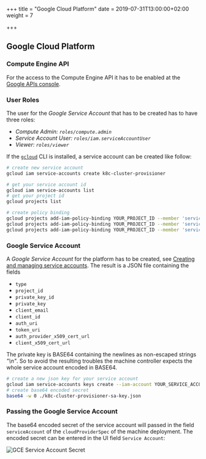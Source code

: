 +++
title = "Google Cloud Platform"
date = 2019-07-31T13:00:00+02:00
weight = 7

+++

## Google Cloud Platform

### Compute Engine API

For the access to the Compute Engine API it has to be enabled at the
[Google APIs console](https://console.developers.google.com/apis/dashboard).

### User Roles

The user for the *Google Service Account* that has to be created has to
have three roles:

- *Compute Admin: `roles/compute.admin`*
- *Service Account User: `roles/iam.serviceAccountUser`*
- *Viewer: `roles/viewer`*

If the [`gcloud`](https://cloud.google.com/sdk/install) CLI is installed, a service account can be created like follow:
```bash
# create new service account
gcloud iam service-accounts create k8c-cluster-provisioner

# get your service account id
gcloud iam service-accounts list
# get your project id
gcloud projects list

# create policy binding
gcloud projects add-iam-policy-binding YOUR_PROJECT_ID --member 'serviceAccount:YOUR_SERVICE_ACCOUNT_ID' --role='roles/compute.admin'
gcloud projects add-iam-policy-binding YOUR_PROJECT_ID --member 'serviceAccount:YOUR_SERVICE_ACCOUNT_ID' --role='roles/iam.serviceAccountUser'
gcloud projects add-iam-policy-binding YOUR_PROJECT_ID --member 'serviceAccount:YOUR_SERVICE_ACCOUNT_ID' --role='roles/viewer'
```

### Google Service Account

A *Google Service Account* for the platform has to be created, see
[Creating and managing service accounts](https://cloud.google.com/iam/docs/creating-managing-service-accounts).
The result is a JSON file containing the fields

- `type`
- `project_id`
- `private_key_id`
- `private_key`
- `client_email`
- `client_id`
- `auth_uri`
- `token_uri`
- `auth_provider_x509_cert_url`
- `client_x509_cert_url`

The private key is BASE64 containing the newlines as non-escaped strings
*"\n"*. So to avoid the resulting troubles the machine controller expects
the whole service account encoded in BASE64.

```bash
# create a new json key for your service account
gcloud iam service-accounts keys create --iam-account YOUR_SERVICE_ACCOUNT k8c-cluster-provisioner-sa-key.json
# create base64 encoded secret
base64 -w 0 ./k8c-cluster-provisioner-sa-key.json
```

### Passing the Google Service Account

The base64 encoded secret of the service account will passed in the field `serviceAccount` of the
`cloudProviderSpec` of the machine deployment. The encoded secret can be entered in the UI field `Service Account`:

![GCE Service Account Secret](/img/kubermatic/v2.18/ui/gcp_credentials.png?classes=shadow,border "GCE Service Account Secret")
